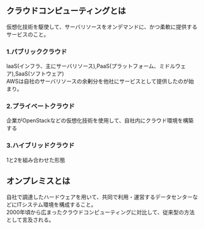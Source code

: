 ## クラウドコンピューティングとは
仮想化技術を駆使して、サーバリソースをオンデマンドに、かつ柔軟に提供するサービスのこと。
### 1.パブリッククラウド
IaaS(インフラ、主にサーバリソース),PaaS(プラットフォーム、ミドルウェア),SaaS(ソフトウェア)<br>
AWSは自社のサーバリソースの余剰分を他社にサービスとして提供したのが始まり。
### 2.プライベートクラウド
企業がOpenStackなどの仮想化技術を使用して、自社内にクラウド環境を構築する
### 3.ハイブリッドクラウド
1と2を組み合わせた形態
## オンプレミスとは
自社で調達したハードウェアを用いて、共同で利用・運営するデータセンターなどにITシステム環境を構成すること。<br>
2000年頃から広まったクラウドコンピューティングに対比して、従来型の方法として言及される。